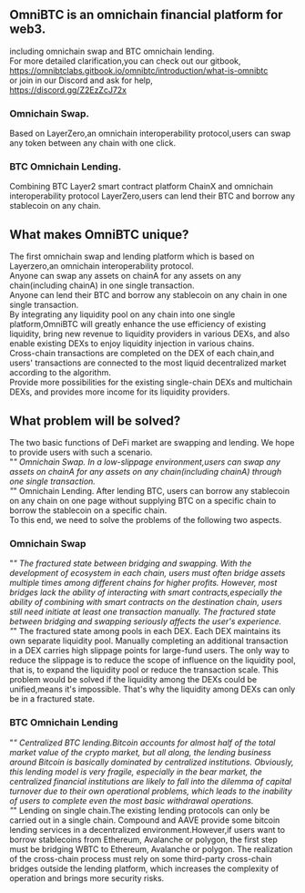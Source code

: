 ## OmniBTC is an omnichain financial platform for web3.
   including omnichain swap and BTC omnichain lending.  
   For more detailed clarification,you can check out our gitbook,  
   https://omnibtclabs.gitbook.io/omnibtc/introduction/what-is-omnibtc  
   or join in our Discord and ask for help,  
   https://discord.gg/Z2EzZcJ72x
   
### Omnichain Swap.
  Based on LayerZero,an omnichain interoperability protocol,users can swap any token between any chain with one click.
### BTC Omnichain Lending.
  Combining BTC Layer2 smart contract platform ChainX and omnichain interoperability protocol LayerZero,users can lend their BTC and borrow any stablecoin on any chain.

## What makes OmniBTC unique?
  The first omnichain swap and lending platform which is based on Layerzero,an omnichain interoperability protocol.  
  Anyone can swap any assets on chainA for any assets on any chain(including chainA) in one single transaction.  
  Anyone can lend their BTC and borrow any stablecoin on any chain in one single transaction.  
  By integrating any liquidity pool on any chain into one single platform,OmniBTC will greatly enhance the use efficiency of existing liquidity, bring new revenue to liquidity providers in various DEXs, and also enable existing DEXs to enjoy liquidity injection in various chains.  
 Cross-chain transactions are completed on the DEX of each chain,and users' transactions are connected to the most liquid decentralized market according to the algorithm.  
 Provide more possibilities for the existing single-chain DEXs and multichain DEXs, and provides more income for its liquidity providers.
 
 ## What problem will be solved?
  The two basic functions of DeFi market are swapping and lending. We hope to provide users with such a scenario.  
  "*" Omnichain Swap. In a low-slippage environment,users can swap any assets on chainA for any assets on any chain(including chainA) through one single transaction.  
  "*" Omnichain Lending. After lending BTC, users can borrow any stablecoin on any chain on one page without supplying BTC on a specific chain to borrow the stablecoin on a specific chain.  
  To this end, we need to solve the problems of the following two aspects.
  ### Omnichain Swap
  "*" The fractured state between bridging and swapping. With the development of ecosystem in each chain, users must often bridge assets multiple times among different chains for higher profits. However, most bridges lack the ability of interacting with smart contracts,especially the ability of combining with smart contracts on the destination chain, users still need initiate at least one transaction manually. The fractured state between bridging and swapping seriously affects the user's experience.  
  "*" The fractured state among pools in each DEX. Each DEX maintains its own separate liquidity pool. Manually completing an additional transaction in a DEX carries high slippage points for large-fund users. The only way to reduce the slippage is to reduce the scope of influence on the liquidity pool, that is, to expand the liquidity pool or reduce the transaction scale. This problem would be solved if the liquidity among the DEXs could be unified,means it's impossible. That's why the liquidity among DEXs can only be in a fractured state.
  ### BTC Omnichain Lending
  "*" Centralized BTC lending.Bitcoin accounts for almost half of the total market value of the crypto market, but all along, the lending business around Bitcoin is basically dominated by centralized institutions. Obviously, this lending model is very fragile, especially in the bear market, the centralized financial institutions are likely to fall into the dilemma of capital turnover due to their own operational problems, which leads to the inability of users to complete even the most basic withdrawal operations.  
  "*" Lending on single chain.The existing lending protocols can only be carried out in a single chain. Compound and AAVE provide some bitcoin lending services in a decentralized environment.However,if users want to borrow stablecoins from Ethereum, Avalanche or polygon, the first step must be bridging WBTC to Ethereum, Avalanche or polygon. The realization of the cross-chain process must rely on some third-party cross-chain bridges outside the lending platform, which increases the complexity of operation and brings more security risks.  
